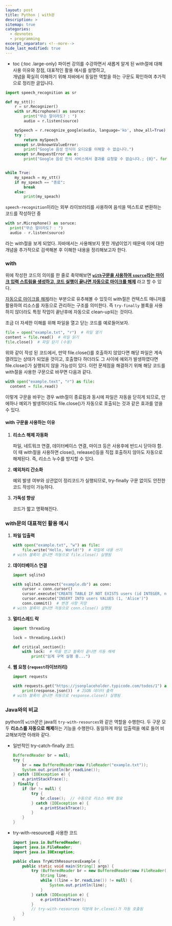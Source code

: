 ```yaml
---
layout: post
title: Python | with문
description: >
sitemap: true
categories:
  - devnotes
  - programming 
excerpt_separator: <!--more-->
hide_last_modified: true
---
```

* toc
{:toc .large-only}
파이썬 강의를 수강하면서 새롭게 알게 된 with절에 대해 사용 이유와 장점, 대표적인 활용 예시를 설명하고,<br> 개념을 확실히 이해하기 위해 자바에서 동일한 역할을 하는 구문도 확인하여 추가적으로 정리한 글입니다.

<!--more-->

```python
import speech_recognition as sr

def my_stt():
    r = sr.Recognizer()
    with sr.Microphone() as source:
        print("무슨 말이라도? : ")
        audio = r.listen(source)

    mySpeech = r.recognize_google(audio, language='ko', show_all=True)
    try :
        return mySpeech
    except sr.UnknownValueError:
        print("Google 음성 인식이 오디오를 이해할 수 없습니다.")
    except sr.RequestError as e:
        print("Google 음성 인식 서비스에서 결과를 요청할 수 없습니다.; {0}". format(e))


while True:
    my_speach = my_stt()
    if my_speach == "종료":
        break
    else:
        print(my_speach)
```

 `speech-recognition`이라는 외부 라이브러리를 사용하여 음석을 텍스트로 변환하는 코드를 작성하던 중 

```python
with sr.Microphone() as soruce:
  print("무슨 말이라도? : ")
  audio - r.listen(source)
```

라는 with절을 보게 되었다. 자바에서는 사용해보지 못한 개념이었기 때문에 이에 대한 개념을 추가적으로 검색해본 후 이해한 내용을 정리해보고자 한다.

### with

위에 작성한 코드의 의미를 한 줄로 축약해보면 **<u>`with`구문을 사용하여 `source`라는 마이크 입력 스트림을 생성하고, 코드 실행이 끝나면 자동으로 마이크를 해제</u>** 라고 할 수 있다.

<u>자동으로 마이크를 해제</u>라는 부분으로 유추해볼 수 있듯이 with절은 컨텍스트 매니저를 활용하여 리소스를 자동으로 관리하는 구조를 의미한다. 즉 `try-finally` 블록을 사용하지 않더라도 특정 작업이 끝난후에 자동으로 clean-up되는 것이다.

조금 더 자세한 이해를 위해 파일을 열고 닫는 코드를 예로들어보자.

```python
file = open("example.txt", "r")  # 파일 열기
content = file.read()  # 파일 읽기
file.close()  # 파일 닫기 (수동)
```

위와 같이 작성 된 코드에서, 만약 file.close()를 호출하지 않았다면 해당 파일은 계속 열려있는 상태가 되었을 것이고, 호출했다 하더라도 그 사이에 예외가 발생하였다면 file.close()가 실행되지 않을 가능성이 있다. 이런 문제점을 해결하기 위해 해당 코드를 with절을 사용한 구문으로 바꾸면 다음과 같다.

```python
with open("example.text", "r") as file:
  content = file.read()
```

이렇게 구문을 바꾸는 경우 with절이 종료됨과 동시에 파일은 자동을 닫히게 되므로, 만에하나 예외가 발생하더라도 file.close()가 자동으로 호출되는 것과 같은 효과를 얻을 수 있다.

#### with 구문을 사용하는 이유

1. **리소스 해제 자동화**

   파일, 네트워크 연결, 데이터베이스 연결, 마이크 등은 사용후에 반드시 닫아야 함. 이 때 with절을 사용하면 close(), release()등을 직접 호출하지 않아도 자동으로 해제된다. 즉, 리소스 누수를 방지할 수 있다.
2. **예외처리 간소화**

   예외 발생 여부와 상관없이 정리코드가 실행되므로, try-finally 구문 없이도 안전한 코드 작성이 가능하다. 
3. **가독성 향상**

   코드가 짧고 명확해진다.

### with문의 대표적인 활용 예시

1. **파일 입출력**

   ```python
   with open("example.txt", "w") as file:
       file.write("Hello, World!")  # 파일에 내용 쓰기
   # with 블록이 끝나면 자동으로 file.close() 실행됨
   ```

2. **데이터베이스 연결**

   ```python
   import sqlite3
   
   with sqlite3.connect("example.db") as conn:
       cursor = conn.cursor()
       cursor.execute("CREATE TABLE IF NOT EXISTS users (id INTEGER, name TEXT)")
       cursor.execute("INSERT INTO users VALUES (1, 'Alice')")
       conn.commit()  # 변경 사항 저장
   # with 블록이 끝나면 자동으로 conn.close() 실행됨
   ```

3. **멀티스레드 락**

   ```python
   import threading
   
   lock = threading.Lock()
   
   def critical_section():
       with lock:  # 락을 얻고 블록이 끝나면 자동 해제
           print("임계 구역 실행 중...")
   ```

4. **웹 요청 (`request`라이브러리)**

   ```python
   import requests
   
   with requests.get("https://jsonplaceholder.typicode.com/todos/1") as response:
       print(response.json())  # JSON 데이터 출력
   # with 블록이 끝나면 자동으로 response.close() 실행됨
   ```

### Java와의 비교

python의 `with`문은 java의 `try-with-resources`와 같은 역할을 수행한다. 두 구문 모두 **리소스를 자동으로 해제**하는 기능을 수행한다. 동일하게 파일 입출력을 예로 들어 비교해보자면 아래와 같다.

- 일반적인 try-catch-finally 코드

  ```java
  BufferedReader br = null;
  try {
      br = new BufferedReader(new FileReader("example.txt"));
      System.out.println(br.readLine());
  } catch (IOException e) {
      e.printStackTrace();
  } finally {
      if (br != null) {
          try {
              br.close();  // 수동으로 리소스 해제 필요
          } catch (IOException e) {
              e.printStackTrace();
          }
      }
  }
  
  ```

- try-with-resource를 사용한 코드

  ```java
  import java.io.BufferedReader;
  import java.io.FileReader;
  import java.io.IOException;
  
  public class TryWithResourcesExample {
      public static void main(String[] args) {
          try (BufferedReader br = new BufferedReader(new FileReader("example.txt"))) {
              String line;
              while ((line = br.readLine()) != null) {
                  System.out.println(line);
              }
          } catch (IOException e) {
              e.printStackTrace();
          }
          // try-with-resources 덕분에 br.close()가 자동 호출됨
      }
  }
  ```

  
